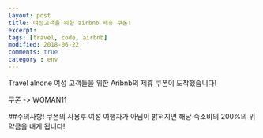 ```yaml
---
layout: post
title: 여성고객을 위한 airbnb 제휴 쿠폰!
excerpt:
tags: [travel, code, airbnb]
modified: 2018-06-22
comments: true
category : env
---
```

Travel alnone 여성 고객들을 위한 Aribnb의 제휴 쿠폰이 도착했습니다!

쿠폰 -> WOMAN11

##주의사항!
쿠폰의 사용후 여성 여행자가 아님이 밝혀지면 해당 숙소비의 200%의 위약금을 내게 됩니다! 


